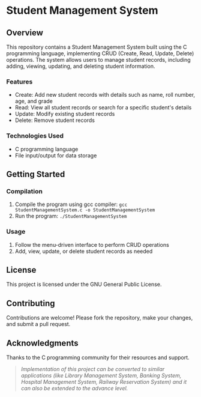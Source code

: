 
# Student Management System

## Overview

This repository contains a Student Management System built using the C programming language, implementing CRUD (Create, Read, Update, Delete) operations. The system allows users to manage student records, including adding, viewing, updating, and deleting student information.

### Features

- Create: Add new student records with details such as name, roll number, age, and grade
- Read: View all student records or search for a specific student's details
- Update: Modify existing student records
- Delete: Remove student records

### Technologies Used

- C programming language
- File input/output for data storage

## Getting Started

### Compilation

1. Compile the program using gcc compiler: `gcc StudentManagementSystem.c -o StudentManagementSystem`
2. Run the program: `./StudentManagementSystem`

### Usage

1. Follow the menu-driven interface to perform CRUD operations
2. Add, view, update, or delete student records as needed

## License

This project is licensed under the GNU General Public License.

## Contributing

Contributions are welcome! Please fork the repository, make your changes, and submit a pull request.

## Acknowledgments

Thanks to the C programming community for their resources and support.

> *Implementation of this project can be converted to similar applications (like Library Management System, Banking System, Hospital Management System, Railway Reservation System) and it can also be extended to the advance level.*
